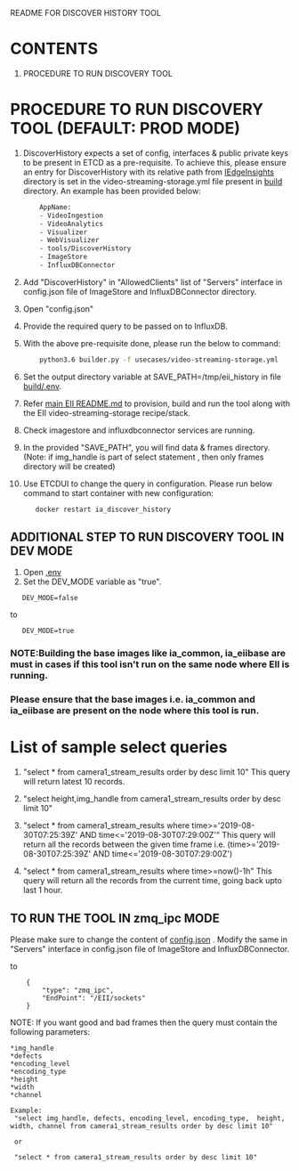 README FOR DISCOVER HISTORY TOOL

# CONTENTS #

1. PROCEDURE TO RUN DISCOVERY TOOL

# PROCEDURE TO RUN DISCOVERY TOOL (DEFAULT: PROD MODE) #

 1. DiscoverHistory expects a set of config, interfaces & public private keys to be present in ETCD as a pre-requisite.
    To achieve this, please ensure an entry for DiscoverHistory with its relative path from [IEdgeInsights](../../) directory is set in the video-streaming-storage.yml file present in [build](../../build) directory. An example has been provided below:
    ```sh
        AppName:
        - VideoIngestion
        - VideoAnalytics
        - Visualizer
        - WebVisualizer
        - tools/DiscoverHistory
        - ImageStore
        - InfluxDBConnector
    ```
 2. Add "DiscoverHistory" in "AllowedClients" list of "Servers" interface in config.json file of ImageStore and InfluxDBConnector directory.

 3. Open "config.json"
 4. Provide the required query to be passed on to InfluxDB.
 5. With the above pre-requisite done, please run the below to command:
    ```sh
        python3.6 builder.py -f usecases/video-streaming-storage.yml
    ```
 6. Set the output directory variable at SAVE_PATH=/tmp/eii_history in file [build/.env](../../build/.env).
 7. Refer [main EII README.md](../../README.md) to provision, build and run the tool along with the EII video-streaming-storage recipe/stack.
 8. Check imagestore and influxdbconnector services are running.
 9. In the provided "SAVE_PATH", you will find data & frames directory.
    (Note: if img_handle is part of select statement , then only frames
    directory will be created)
 10. Use ETCDUI to change the query in configuration. Please run below command to start container with new configuration:
     ```sh
        docker restart ia_discover_history
     ```
 ## ADDITIONAL STEP TO RUN DISCOVERY TOOL IN DEV MODE
 1. Open [.env](../../build/.env)
 2. Set the DEV_MODE variable as "true".
 ```
    DEV_MODE=false
 ```
to
 ```
    DEV_MODE=true
 ```

### NOTE:Building the base images like ia_common, ia_eiibase are must in cases if this tool isn't run on the same node where EII is running.
### Please ensure that the base images i.e. ia_common and ia_eiibase are present on the node where this tool is run.

# List of sample select queries #

1. "select * from camera1_stream_results order by desc limit 10"
   This query will return latest 10 records.

2. "select height,img_handle from camera1_stream_results order by desc limit 10"

3. "select * from camera1_stream_results where time>='2019-08-30T07:25:39Z' AND time<='2019-08-30T07:29:00Z'"
    This query will return all the records between the given time frame i.e. (time>='2019-08-30T07:25:39Z' AND time<='2019-08-30T07:29:00Z')

4. "select * from camera1_stream_results where time>=now()-1h"
    This query will return all the records from the current time, going back upto last 1 hour.

## TO RUN THE TOOL IN zmq_ipc MODE
Please make sure to change the content of [config.json](DiscoverHistory/config/eii_config.json) . Modify the same in "Servers" interface in config.json file of ImageStore and InfluxDBConnector. 

to
```
    {
        "type": "zmq_ipc",
        "EndPoint": "/EII/sockets"
    }
```


NOTE: If you want good and bad frames then the query must contain the following parameters:
	
	*img_handle
	*defects
	*encoding_level
	*encoding_type
	*height
	*width
	*channel

    Example: 
     "select img_handle, defects, encoding_level, encoding_type,  height, width, channel from camera1_stream_results order by desc limit 10"

     or

     "select * from camera1_stream_results order by desc limit 10"



